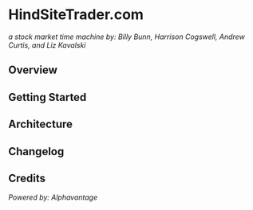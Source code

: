 # HindSiteTrader.com
*a stock market time machine by:*
*Billy Bunn, Harrison Cogswell, Andrew Curtis, and Liz Kavalski*

## Overview

## Getting Started

## Architecture

## Changelog

## Credits
*Powered by: Alphavantage*
